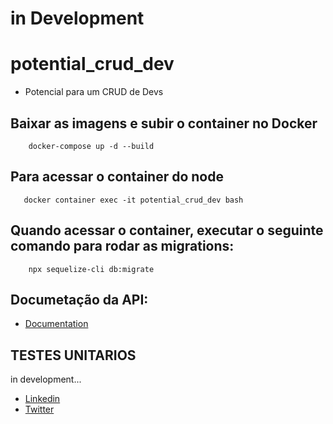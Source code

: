 # **in Development**

# potential_crud_dev

- Potencial para um CRUD de Devs

## Baixar as imagens e subir o container no Docker

```
    docker-compose up -d --build
```

## Para acessar o container do node

```
   docker container exec -it potential_crud_dev bash
```

## Quando acessar o container, executar o seguinte comando para rodar as migrations:

```
    npx sequelize-cli db:migrate
```

## Documetação da API:


- [Documentation](https://documenter.getpostman.com/view/11729513/TzsYM93K)

## TESTES UNITARIOS

in development...


- [Linkedin](https://www.linkedin.com/in/ayslan-fernandes-da-silva-5aa617171/)
- [Twitter](https://twitter.com/Ayslan_FS)
